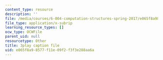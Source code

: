 ```yaml
---
content_type: resource
description: ''
file: /media/courses/6-004-computation-structures-spring-2017/e065f8a98577f11e09f2f3f3e288aa6a_IE9cFQ9b33U.srt
file_type: application/x-subrip
learning_resource_types: []
ocw_type: OCWFile
parent_uid: null
resourcetype: Other
title: 3play caption file
uid: e065f8a9-8577-f11e-09f2-f3f3e288aa6a
---
```


